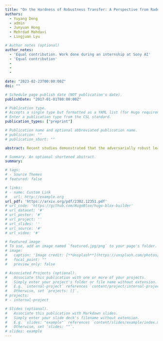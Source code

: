 ```yaml
---
title: "On the Hardness of Robustness Transfer: A Perspective from Rademacher Complexity over Symmetric Difference Hypothesis Space"
authors:
  - Yuyang Deng
  - admin
  - Junyuan Hong
  - Mehrdad Mahdavi
  - Lingjuan Lyu

# Author notes (optional)
author_notes:
  - 'Equal contribution. Work done during an internship at Sony AI'
  - 'Equal contribution'
  - 
  -
  - 
  
date: "2023-02-23T00:00:00Z"
doi: ""

# Schedule page publish date (NOT publication's date).
publishDate: "2017-01-01T00:00:00Z"

# Publication type.
# Accepts a single type but formatted as a YAML list (for Hugo requirements).
# Enter a publication type from the CSL standard.
publication_types: ["preprint"]

# Publication name and optional abbreviated publication name.
# publication: ""
# publication_short: ""

abstract: Recent studies demonstrated that the adversarially robust learning under ℓ-∞ attack is harder to generalize to different domains than standard domain adaptation. How to transfer robustness across different domains has been a key question in domain adaptation field. To investigate the fundamental difficulty behind adversarially robust domain adaptation (or robustness transfer), we propose to analyze a key complexity measure that controls the cross-domain generalization: the adversarial Rademacher complexity over symmetric difference hypothesis space. For linear models, we show that adversarial version of this complexity is always greater than the non-adversarial one, which reveals the intrinsic hardness of adversarially robust domain adaptation. We also establish upper bounds on this complexity measure. Then we extend them to the ReLU neural network class by upper bounding the adversarial Rademacher complexity in the binary classification setting. Finally, even though the robust domain adaptation is provably harder, we do find positive relation between robust learning and standard domain adaptation. We explain *how adversarial training helps domain adaptation in terms of standard risk*. We believe our results initiate the study of the generalization theory of adversarially robust domain adaptation, and could shed lights on distributed adversarially robust learning from heterogeneous sources, e.g., federated learning scenario. 

# Summary. An optional shortened abstract.
summary: 

# tags:
# - Source Themes
# featured: false

# links:
# - name: Custom Link
#   url: http://example.org
url_pdf: 'https://arxiv.org/pdf/2302.12351.pdf'
# url_code: 'https://github.com/HugoBlox/hugo-blox-builder'
# url_dataset: '#'
# url_poster: '#'
# url_project: ''
# url_slides: ''
# url_source: '#'
# url_video: '#'

# Featured image
# To use, add an image named `featured.jpg/png` to your page's folder. 
# image:
#   caption: 'Image credit: [**Unsplash**](https://unsplash.com/photos/s9CC2SKySJM)'
#   focal_point: ""
#   preview_only: false

# Associated Projects (optional).
#   Associate this publication with one or more of your projects.
#   Simply enter your project's folder or file name without extension.
#   E.g. `internal-project` references `content/project/internal-project/index.md`.
#   Otherwise, set `projects: []`.
# projects:
# - internal-project

# Slides (optional).
#   Associate this publication with Markdown slides.
#   Simply enter your slide deck's filename without extension.
#   E.g. `slides: "example"` references `content/slides/example/index.md`.
#   Otherwise, set `slides: ""`.
# slides: example
---
```

<!-- 
{{% callout note %}}
Create your slides in Markdown - click the *Slides* button to check out the example.
{{% /callout %}}

Add the publication's **full text** or **supplementary notes** here. You can use rich formatting such as including [code, math, and images](https://docs.hugoblox.com/content/writing-markdown-latex/). -->
